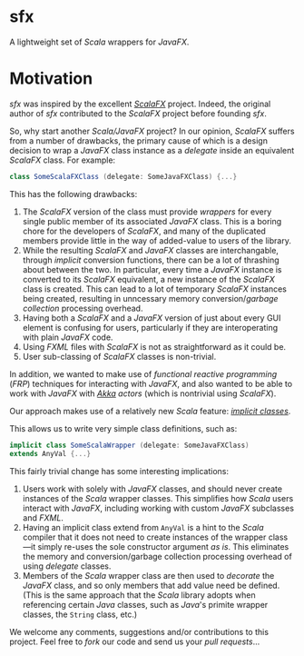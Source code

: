 # sfx

A lightweight set of _Scala_ wrappers for _JavaFX_.

# Motivation

_sfx_ was inspired by the excellent _[ScalaFX](http://www.scalafx.org/)_ project. Indeed, the original author of _sfx_
contributed to the _ScalaFX_ project before founding _sfx_.

So, why start another _Scala/JavaFX_ project? In our opinion, _ScalaFX_ suffers from a number of drawbacks, the primary
cause of which is a design decision to wrap a _JavaFX_ class instance as a _delegate_ inside an equivalent _ScalaFX_
class. For example:

```scala
class SomeScalaFXClass (delegate: SomeJavaFXClass) {...}
```

This has the following drawbacks:

1. The _ScalaFX_ version of the class must provide _wrappers_ for every single public member of its associated _JavaFX_
class. This is a boring chore for the developers of _ScalaFX_, and many of the duplicated members provide little in
the way of added-value to users of the library.
1. While the resulting _ScalaFX_ and _JavaFX_ classes are interchangable, through _implicit_ conversion functions, there
can be a lot of thrashing about between the two. In particular, every time a _JavaFX_ instance is converted to its
_ScalaFX_ equivalent, a new instance of the _ScalaFX_ class is created. This can lead to a lot of temporary _ScalaFX_
instances being created, resulting in unncessary memory conversion/_garbage collection_ processing overhead.
1. Having both a _ScalaFX_ and a _JavaFX_ version of just about every GUI element is confusing for users, particularly
if they are interoperating with plain _JavaFX_ code.
1. Using _FXML_ files with _ScalaFX_ is not as straightforward as it could be.
1. User sub-classing of _ScalaFX_ classes is non-trivial.

In addition, we wanted to make use of _functional reactive programming_ (_FRP_) techniques for interacting with
_JavaFX_, and also wanted to be able to work with _JavaFX_ with _[Akka](http://akka.io) actors_ (which is nontrivial
using _ScalaFX_).

Our approach makes use of a relatively new _Scala_ feature: _[implicit
classes](http://docs.scala-lang.org/overviews/core/implicit-classes.html)_.

This allows us to write very simple class definitions, such as:

```scala
implicit class SomeScalaWrapper (delegate: SomeJavaFXClass)
extends AnyVal {...}
```

This fairly trivial change has some interesting implications:

1. Users work with solely with _JavaFX_ classes, and should never create instances of the _Scala_ wrapper classes.
This simplifies how _Scala_ users interact with _JavaFX_, including working with custom _JavaFX_ subclasses and _FXML_.
1. Having an implicit class extend from `AnyVal` is a hint to the _Scala_ compiler that it does not need to create
instances of the wrapper class—it simply re-uses the sole constructor argument _as is_. This eliminates the memory and
conversion/garbage collection processing overhead of using _delegate_ classes.
1. Members of the _Scala_ wrapper class are then used to _decorate_ the _JavaFX_ class, and so only members that add
value need be defined. (This is the same approach that the _Scala_ library adopts when referencing certain _Java_
classes, such as _Java_'s primite wrapper classes, the `String` class, etc.)

We welcome any comments, suggestions and/or contributions to this project. Feel free to _fork_ our code and send us
your _pull requests_...